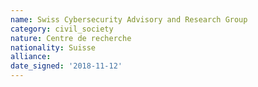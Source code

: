 ```yaml
---
name: Swiss Cybersecurity Advisory and Research Group 
category: civil_society
nature: Centre de recherche
nationality: Suisse
alliance: 
date_signed: '2018-11-12'
---
```

    